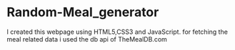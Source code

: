 # Random-Meal_generator
 I created this webpage using HTML5,CSS3 and JavaScript. for fetching the meal related data i used the db api of TheMealDB.com
